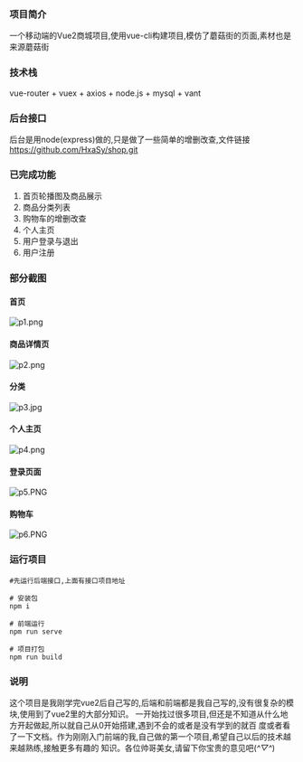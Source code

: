 ### 项目简介
一个移动端的Vue2商城项目,使用vue-cli构建项目,模仿了蘑菇街的页面,素材也是来源蘑菇街

### 技术栈
vue-router + vuex + axios + node.js + mysql + vant

### 后台接口
后台是用node(express)做的,只是做了一些简单的增删改查,文件链接
https://github.com/HxaSy/shop.git

### 已完成功能
1. 首页轮播图及商品展示
2. 商品分类列表
3. 购物车的增删改查
4. 个人主页
5. 用户登录与退出
6. 用户注册


### 部分截图
#### 首页
![p1.png](https://s2.loli.net/2022/06/19/hKMap4yuNXrICnQ.png)
#### 商品详情页
![p2.png](https://s2.loli.net/2022/06/19/xhZp4fdiYyw2nHz.png)
#### 分类
![p3.jpg](https://s2.loli.net/2022/06/19/pAvHy1qQgeT4ZN6.png)
#### 个人主页
![p4.png](https://s2.loli.net/2022/06/19/5wuHhC7FLTy8dXj.png)
#### 登录页面
![p5.PNG](https://s2.loli.net/2022/06/19/H2BQ31uezSOdErm.png)
#### 购物车
![p6.PNG](https://s2.loli.net/2022/06/19/pOuBRUFgtjmK5YH.png)


### 运行项目
```
#先运行后端接口,上面有接口项目地址

# 安装包
npm i

# 前端运行
npm run serve

# 项目打包
npm run build
```

### 说明
这个项目是我刚学完vue2后自己写的,后端和前端都是我自己写的,没有很复杂的模块,使用到了vue2里的大部分知识。
一开始找过很多项目,但还是不知道从什么地方开起做起,所以就自己从0开始搭建,遇到不会的或者是没有学到的就百
度或者看了一下文档。作为刚刚入门前端的我,自己做的第一个项目,希望自己以后的技术越来越熟练,接触更多有趣的
知识。各位帅哥美女,请留下你宝贵的意见吧(*^▽^*)
